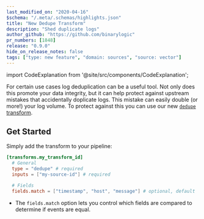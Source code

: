 ```yaml
---
last_modified_on: "2020-04-16"
$schema: "/.meta/.schemas/highlights.json"
title: "New Dedupe Transform"
description: "Shed duplicate logs"
author_github: "https://github.com/binarylogic"
pr_numbers: [1848]
release: "0.9.0"
hide_on_release_notes: false
tags: ["type: new feature", "domain: sources", "source: vector"]
---
```


import CodeExplanation from '@site/src/components/CodeExplanation';

For certain use cases log deduplication can be a useful tool. Not only does
this promote your data integrity, but it can help protect against upstream
mistakes that accidentally doplicate logs. This mistake can easily double
(or more!) your log volume. To protect against this you can use our new
[`dedupe` transform][docs.transforms.dedupe].

## Get Started

Simply add the transform to your pipeline:

```toml
[transforms.my_transform_id]
  # General
  type = "dedupe" # required
  inputs = ["my-source-id"] # required

  # Fields
  fields.match = ["timestamp", "host", "message"] # optional, default
```

<CodeExplanation>

* The `fields.match` option lets you control which fields are compared to determine if events are equal.

</CodeExplanation>


[docs.transforms.dedupe]: /docs/reference/transforms/dedupe/
